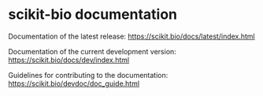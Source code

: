 scikit-bio documentation
========================

Documentation of the latest release: https://scikit.bio/docs/latest/index.html

Documentation of the current development version: https://scikit.bio/docs/dev/index.html

Guidelines for contributing to the documentation: https://scikit.bio/devdoc/doc_guide.html
